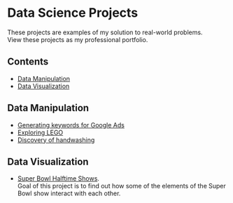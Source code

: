 # Data Science Projects
These projects are examples of my solution to real-world problems.<br>
View these projects as my professional portfolio.

## Contents
- [Data Manipulation](#data-manipulation)
- [Data Visualization](#data-visualization)


## Data Manipulation
- [Generating keywords for Google Ads](https://nbviewer.jupyter.org/github/ManoolK/Projects/blob/master/generating_keywords_for_google_ads.ipynb)
- [Exploring LEGO](https://nbviewer.jupyter.org/github/ManoolK/Projects/blob/master/exploring_lego.ipynb)
- [Discovery of handwashing](https://nbviewer.jupyter.org/github/ManoolK/Projects/blob/master/discovery_of_handwashing.ipynb)

## Data Visualization
- [Super Bowl Halftime Shows](https://nbviewer.jupyter.org/github/ManoolK/Projects/blob/master/project_superbowl_halftime_shows.ipynb).<br>
Goal of this project is to find out how some of the elements of the Super Bowl show interact with each other.
